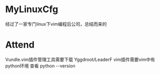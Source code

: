 # MyLinuxCfg
经过了一家专门linux下vim编程后公司，总结而来的

# Attend

Vundle.vim插件管理工具需要下载
Yggdroot/LeaderF vim插件需要vim中有python环境
查看 python --version
